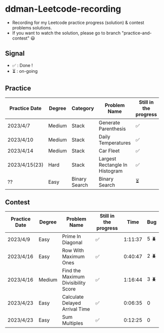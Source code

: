 # ddman-Leetcode-recording
- Recording for my Leetcode practice progress (solution) & contest problems solutions.
- If you want to watch the solution, please go to branch "practice-and-contest" :smiley:

## Signal
* &#x2705; : Done !
* :hourglass_flowing_sand: : on-going

## Practice

|  Practice Date   | Degree | Category | Problem Name                        | Still in the progress      |
|  -------------   | ------ | ------   | ------------                        | --------------------       |
|  2023/4/7        | Medium | Stack    | Generate Parenthesis                | &#x2705;                   |
|  2023/4/10       | Medium | Stack    | Daily Temperatures                  | &#x2705;                   |
|  2023/4/14       | Medium | Stack    | Car Fleet                           | &#x2705;                   |
|  2023/4/15(23)   | Hard   | Stack         | Largest Rectangle In Histogram | &#x2705;                   |
|  ??              | Easy   | Binary Search | Binary Search                  | :hourglass_flowing_sand:   |
 
## Contest

|  Practice Date   | Degree | Problem Name                        | Still in the progress | Time    | Bug        |
|  -------------   | ------ | ------------                        | --------------------  | ----    | ---        |
|  2023/4/9        | Easy   | Prime In Diagonal                   | &#x2705;              | 1:11:37 | 5 :beetle: |
|  2023/4/16       | Easy   | Row With Maximum Ones               | &#x2705;              | 0:40:47 | 2 :beetle: |
|  2023/4/16       | Medium | Find the Maximum Divisibility Score | &#x2705;              | 1:16:44 | 3 :beetle: |
|  2023/4/23       | Easy   | Calculate Delayed Arrival Time      | &#x2705;              | 0:06:35 | 0          |
|  2023/4/23       | Easy   | Sum Multiples                       | &#x2705;              | 0:12:25 | 0          |    
